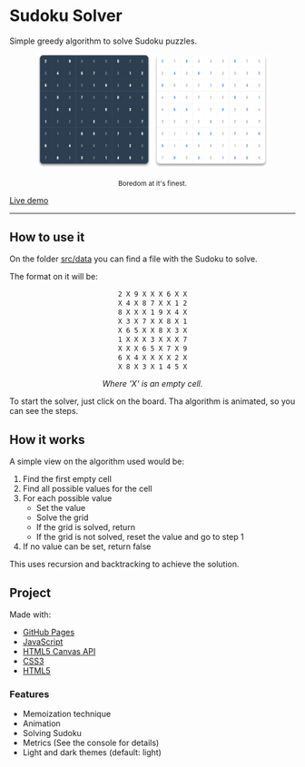 # Sudoku Solver

Simple greedy algorithm to solve Sudoku puzzles.

<center>
    <p float="left" align="center">
        <img src=".github/screenshot01.png" style="width: 40%"/>
        <img src=".github/screenshot02.png" style="width: 40%"/>
    </p>
</center>

<center>
    <small>
        Boredom at it's finest.
    </small>
</center>

[Live demo](https://leandrosq.github.io/js-sudoku-solver/)

---

## How to use it

On the folder [src/data](src/data) you can find a file with the Sudoku to solve.

The format on it will be:

<span align="center">

    2 X 9 X X X 6 X X
    X 4 X 8 7 X X 1 2
    8 X X X 1 9 X 4 X
    X 3 X 7 X X 8 X 1
    X 6 5 X X 8 X 3 X
    1 X X X 3 X X X 7
    X X X 6 5 X 7 X 9
    6 X 4 X X X X 2 X
    X 8 X 3 X 1 4 5 X
</span>
<p align="center">
    <i>Where 'X' is an empty cell.</i>
</p>

To start the solver, just click on the board.
Tha algorithm is animated, so you can see the steps.


## How it works

A simple view on the algorithm used would be:

1. Find the first empty cell
2. Find all possible values for the cell
3. For each possible value
    - Set the value
    - Solve the grid
    - If the grid is solved, return
    - If the grid is not solved, reset the value and go to step 1
4. If no value can be set, return false

This uses recursion and backtracking to achieve the solution.

## Project

Made with:

- [GitHub Pages](https://pages.github.com/)
- [JavaScript](https://developer.mozilla.org/en-US/docs/Web/JavaScript)
- [HTML5 Canvas API](https://developer.mozilla.org/en-US/docs/Web/API/Canvas_API)
- [CSS3](https://developer.mozilla.org/en-US/docs/Web/CSS)
- [HTML5](https://developer.mozilla.org/en-US/docs/Web/HTML)

### Features

- Memoization technique
- Animation
- Solving Sudoku
- Metrics (See the console for details)
- Light and dark themes (default: light)
